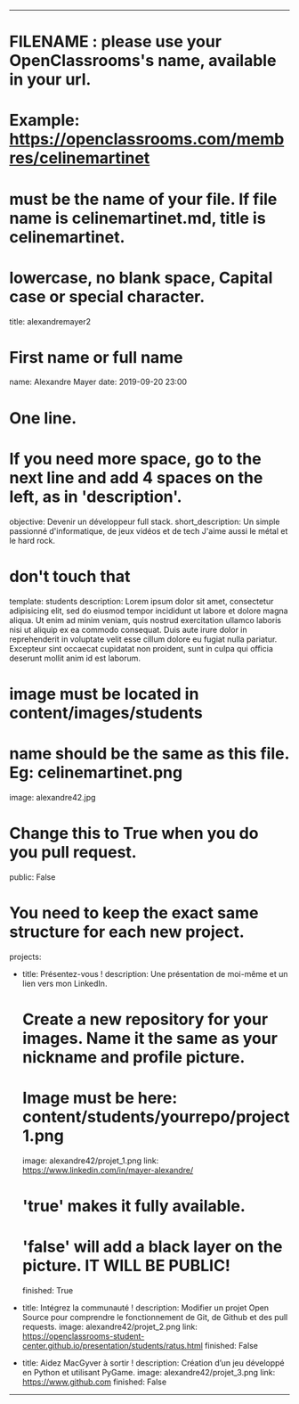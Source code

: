 ---

# FILENAME : please use your OpenClassrooms's name, available in your url.
# Example: https://openclassrooms.com/membres/celinemartinet
# must be the name of your file. If file name is celinemartinet.md, title is celinemartinet.
# lowercase, no blank space, Capital case or special character.
title: alexandremayer2

# First name or full name
name: Alexandre Mayer
date: 2019-09-20 23:00

# One line.
# If you need more space, go to the next line and add 4 spaces on the left, as in 'description'.
objective: Devenir un développeur full stack.
short_description: Un simple passionné d'informatique, de jeux vidéos et de tech J'aime
    aussi le métal et le hard rock.

# don't touch that
template: students
description:
    Lorem ipsum dolor sit amet, consectetur adipisicing elit, sed do eiusmod
    tempor incididunt ut labore et dolore magna aliqua. Ut enim ad minim veniam,
    quis nostrud exercitation ullamco laboris nisi ut aliquip ex ea commodo
    consequat. Duis aute irure dolor in reprehenderit in voluptate velit esse
    cillum dolore eu fugiat nulla pariatur. Excepteur sint occaecat cupidatat non
    proident, sunt in culpa qui officia deserunt mollit anim id est laborum.

# image must be located in content/images/students
# name should be the same as this file. Eg: celinemartinet.png
image: alexandre42.jpg

# Change this to True when you do you pull request.
public: False

# You need to keep the exact same structure for each new project.
projects:
  - title: Présentez-vous !
    description: Une présentation de moi-même et un lien vers mon LinkedIn.
    # Create a new repository for your images. Name it the same as your nickname and profile picture.
    # Image must be here: content/students/yourrepo/project1.png
    image: alexandre42/projet_1.png
    link: https://www.linkedin.com/in/mayer-alexandre/
    # 'true' makes it fully available.
    # 'false' will add a black layer on the picture. IT WILL BE PUBLIC!
    finished: True
  - title: Intégrez la communauté !
    description: Modifier un projet Open Source pour comprendre le fonctionnement de Git, de Github et des pull requests. 
    image: alexandre42/projet_2.png
    link: https://openclassrooms-student-center.github.io/presentation/students/ratus.html
    finished: False

  - title: Aidez MacGyver à sortir !
    description: Création d’un jeu développé en Python et utilisant PyGame.
    image: alexandre42/projet_3.png
    link: https://www.github.com
    finished: False
---